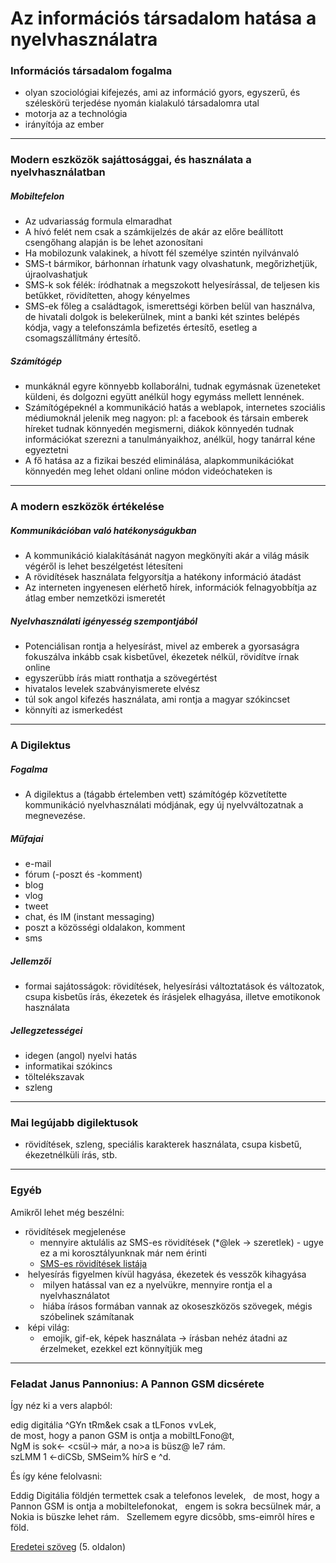 # Az információs társadalom hatása a nyelvhasználatra
### Információs társadalom fogalma
- olyan szociológiai kifejezés, ami az információ gyors, egyszerű, és széleskörü terjedése nyomán kialakuló társadalomra utal
- motorja az a technológia 
- irányítója az ember
---
### Modern eszközök sajáttosággai, és használata a nyelvhasználatban
##### Mobiltefelon
- Az udvariasság formula elmaradhat
- A hívó felét nem csak a számkijelzés de akár az előre beállított csengőhang alapján is be lehet azonosítani
- Ha mobilozunk valakinek, a hívott fél személye szintén nyilvánvaló
- SMS-t bármikor, bárhonnan írhatunk vagy olvashatunk, megőrizhetjük, újraolvashatjuk
- SMS-k sok félék: íródhatnak a megszokott helyesírással, de teljesen kis betűkket, rövidítetten, ahogy kényelmes
- SMS-ek főleg a családtagok, ismerettségi körben belül van használva, de hivatali dolgok is belekerülnek, mint a banki két szintes belépés kódja, vagy a telefonszámla befizetés értesítő, esetleg a csomagszállítmány értesítő.
##### Számítógép
- munkáknál egyre könnyebb kollaborálni, tudnak egymásnak üzeneteket küldeni, és dolgozni együtt anélkül hogy egymáss mellett lennének. 
- Számítógépeknél a  kommunikáció hatás a weblapok, internetes szociális médiumoknál jelenik meg nagyon: pl: a facebook és társain emberek híreket tudnak könnyedén megismerni, diákok könnyedén tudnak információkat szerezni a tanulmányaikhoz, anélkül, hogy tanárral kéne egyeztetni
- A fő hatása az a fizikai beszéd eliminálása, alapkommunikációkat könnyedén meg lehet oldani online módon videóchateken is
---
### A modern eszközök értékelése
##### Kommunikációban való hatékonyságukban
- A kommunikáció kialakításánát nagyon megkönyíti akár a világ másik végéről is lehet beszélgetést létesíteni
- A rövidítések használata felgyorsítja a hatékony információ átadást
- Az interneten ingyenesen elérhető hírek, információk felnagyobbítja az átlag ember nemzetközi ismeretét
##### Nyelvhasználati igényesség szempontjából
- Potenciálisan rontja a helyesírást, mivel az emberek a gyorsaságra fokuszálva inkább csak kisbetűvel, ékezetek nélkül, rövidítve írnak online
- egyszerübb írás miatt ronthatja a szövegértést
- hivatalos levelek szabványismerete elvész
- túl sok angol kifezés használata, ami rontja a magyar szókincset
- könnyíti az ismerkedést
---
### A Digilektus
##### Fogalma
- A digilektus a (tágabb értelemben vett) számítógép közvetítette kommunikáció nyelvhasználati módjának, egy új nyelvváltozatnak a megnevezése.
##### Műfajai
- e-mail
- fórum (-poszt  és -komment)
- blog
- vlog
- tweet
- chat, és IM (instant messaging)
- poszt a közösségi oldalakon, komment
- sms
##### Jellemzői
- formai sajátosságok: rövidítések, helyesírási változtatások és változatok, csupa kisbetűs írás, ékezetek és írásjelek elhagyása, illetve emotikonok használata
##### Jellegzetességei
- idegen (angol) nyelvi hatás
- informatikai szókincs
- töltelékszavak
- szleng 
---
### Mai legújabb digilektusok
- rövidítések, szleng, speciális karakterek használata, csupa kisbetű, ékezetnélküli írás, stb.
---
### Egyéb
Amikről lehet még beszélni:
- rövidítések megjelenése
	- mennyire aktulális az SMS-es rövidítések (*@lek &rarr; szeretlek) - ugye ez a mi korosztályunknak már nem érinti
	- [SMS-es rövidítések listája](https://www.telefonguru.hu/sms_roviditesek)
-  helyesírás figyelmen kívül hagyása, ékezetek és vesszők kihagyása
	-  milyen hatással van ez a nyelvükre, mennyire rontja el a nyelvhasználatot
	-  hiába írásos formában vannak az okoseszközös szövegek, mégis szóbelinek számítanak
-  képi világ:
	-  emojik, gif-ek, képek használata &rarr; írásban nehéz átadni az érzelmeket, ezekkel ezt könnyítjük meg
---
### Feladat Janus Pannonius: A Pannon GSM dicsérete
Így néz ki a vers alapból:

edig digitália ^GYn tRm&ek csak a tLFonos &or;vLek,  
de most, hogy a panon GSM is ontja a mobiltLFono@t,  
NgM is sok&larr; <csül&rarr; már, a no>a is büsz@ le7 rám.  
szLMM 1 &larr;diCSb, SMSeim% hírS e ^d.  

És így kéne felolvasni:

Eddig Digitália földjén termettek csak a telefonos levelek,  
de most, hogy a Pannon GSM is ontja a mobiltelefonokat,  
engem is sokra becsülnek már, a Nokia is büszke lehet rám.  
Szellemem egyre dicsõbb, sms-eimrõl híres e föld.  

  

[Eredetei szöveg](http://anyanyelvapolo.hu/edes-anyanyelvunk-pdf/ea-2012-XXXIV-1.pdf) (5. oldalon)


	